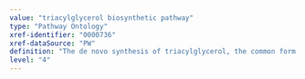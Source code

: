 ```yaml
---
value: "triacylglycerol biosynthetic pathway"
type: "Pathway Ontology"
xref-identifier: "0000736"
xref-dataSource: "PW"
definition: "The de novo synthesis of triacylglycerol, the common form of fatty acid transport and storage. Most triacylglycerols are synthesized in the liver and stored in the adipose tissue."
level: "4"
---
```

